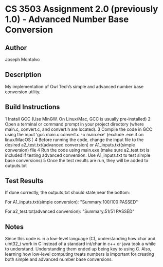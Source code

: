 # CS 3503 Assignment 2.0 (previously 1.0) - Advanced Number Base Conversion

## Author
Joseph Montalvo 

## Description
 My implementation of Owl Tech’s simple and advanced number base conversion utility.

## Build Instructions
 1 Install GCC (Use MinGW. On Linux/Mac, GCC is usually pre-installed)
 2 Open a terminal or command prompt in your project directory (where main.c, convert.c, and convert.h are located).
 3 Compile the code in GCC using the input 'gcc main.c convert.c -o main.exe' (exclude .exe if on linux/MacOS )
 4 Before running the code, change the input file to the desired a2_test.txt(advanced conversion) or A1_inputs.txt(simple conversion) file
 4 Run the code using main.exe (make sure a2_test.txt is included if testing advanced conversion. Use A1_inputs.txt to test simple base conversions)
 5 Once the test results are run, they will be added to outputs.txt 

## Test Results
 If done correctly, the outputs.txt should state near the bottom:
 
  For A1_inputs.txt(simple conversion):
  "Summary:100/100 PASSED"
  
  For a2_test.txt(advanced conversion):
  "Summary:51/51 PASSED"
  
## Notes
Since this code is in a low-level language (C), understanding how char and uint32_t work in C instead of a standard int/char in c++ or java took a while to understand. Understanding them ended up being key to using C. Also, learning how low-level computing treats numbers is important for creating both simple and advanced number base conversions.
